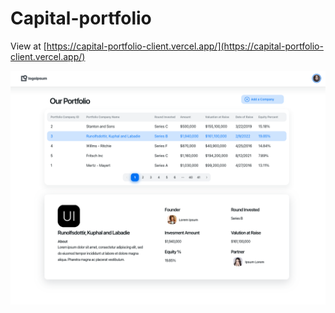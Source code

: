 # Capital-portfolio

View at [https://capital-portfolio-client.vercel.app/](https://capital-portfolio-client.vercel.app/)

![Dashboard](./dashboard.png)
